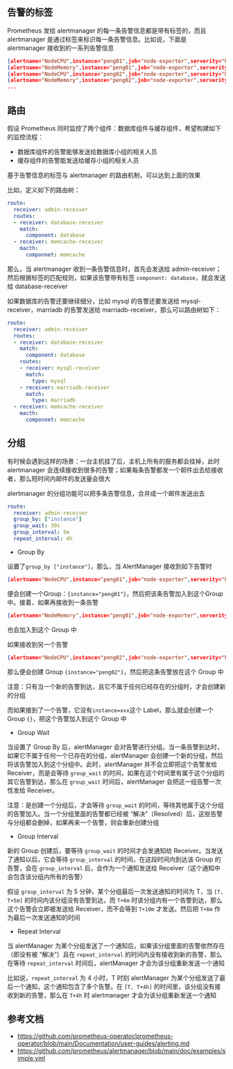 ## 告警的标签

Prometheus 发给 alertmanager 的每一条告警信息都是带有标签的，而且 alertmanager 是通过标签来标识每一条告警信息。比如说，下面是 alertmanager 接收到的一系列告警信息

```json
{alertname="NodeCPU",instance="peng01",job="node-exporter",serverity="high",...}  time, annotation
{alertname="NodeMemory",instance="peng01",job="node-exporter",serverity="high",...}  time, annotation
{alertname="NodeCPU",instance="peng02",job="node-exporter",serverity="high",...}  time, annotation 
{alertname="NodeMemory",instance="peng02",job="node-exporter",serverity="high",...}  time, annotation
...
```

## 路由

假设 Prometheus 同时监控了两个组件：数据库组件与缓存组件，希望构建如下的监控流程：

- 数据库组件的告警能够发送给数据库小组的相关人员
- 缓存组件的告警能发送给缓存小组的相关人员

基于告警信息的标签与 alertmanager 的路由机制，可以达到上面的效果

比如，定义如下的路由树：

```yaml
route:
  receiver: admin-receiver
  routes:
  - receiver: database-receiver
    match: 
      component: database    
  - receiver: memcache-receiver
    macth: 
      componnet: memcache
```

那么，当 alertmanager 收到一条告警信息时，首先会发送给 admin-receiver；然后根据标签的匹配规则，如果该告警带有标签 `component: database`，就会发送给 database-receiver

如果数据库的告警还要继续细分，比如 mysql 的告警还要发送给 mysql-receiver，marriadb 的告警发送给 marriadb-receiver，那么可以路由树如下：

```yaml
route:
  receiver: admin-receiver
  routes:
  - receiver: database-receiver
    match: 
      component: database
    routes:
    - receiver: mysql-receiver
      match:
        type: mysql
    - receiver: marriadb-receiver
      match:
        type: marriadb   
  - receiver: memcache-receiver
    macth: 
      componnet: memcache
```

## 分组

有时候会遇到这样的场景：一台主机挂了后，主机上所有的服务都会挂掉，此时 alertmanager 会连续接收到很多的告警；如果每条告警都发一个邮件出去给接收者，那么短时间内邮件的发送量会很大

alertmanager 的分组功能可以把多条告警信息，合并成一个邮件发送出去

```yaml
route:
  receiver: admin-receiver
  group_by: ["instance"]
  group_wait: 30s
  group_interval: 5m
  repeat_interval: 4h
```

- Group By

设置了`group_by ["instance"]`，那么，当 AlertManager 接收到如下告警时

```json
{alertname="NodeCPU",instance="peng01",job="node-exporter",serverity="high",...}  time, annotation
```

便会创建一个Group：`{instance="peng01"}`，然后把该条告警加入到这个Group中。接着，如果再接收到一条告警

```json
{alertname="NodeMemory",instance="peng01",job="node-exporter",serverity="high",...} time, annotation
```

也会加入到这个 Group 中

如果接收到另一个告警

```json
{alertname="NodeCPU",instance="peng02",job="node-exporter",serverity="high",...}  time, annotation
```

那么便会创建 Group `{instance="peng02"}`，然后把这条告警放在这个 Group 中

注意：只有当一个新的告警到达，且它不属于任何已经存在的分组时，才会创建新的分组

而如果接到了一个告警，它没有`instance=xxx`这个 Label，那么就会创建一个 Group `{}`，把这个告警加入到这个 Group 中

- Group Wait

当设置了 Group By 后，alertManager 会对告警进行分组。当一条告警到达时，如果它不属于任何一个已存在的分组，alertManager 会创建一个新的分组，然后将该告警加入到这个分组中。此时，alertManager 并不会立即把这个告警发给 Receiver，而是会等待 `group_wait` 的时间，如果在这个时间里有属于这个分组的其它告警到达，那么在 `group_wait` 时间后，alertManager 会把这一组告警一次性发给 Receiver。

注意：是创建一个分组后，才会等待 `group_wait` 的时间，等待其他属于这个分组的告警加入。当一个分组里面的告警都已经被 “解决”（Resolved）后，这些告警与分组都会删掉，如果再来一个告警，则会重新创建分组

- Group Interval

新的 Group 创建后，要等待 `group_wait` 的时间才会发通知给 Receiver。当发送了通知以后，它会等待 `group_interval` 的时间，在这段时间内到达该 Group 的告警，会在 `group_interval` 后，会作为一个通知发送给 Receiver（这个通知中会包含该分组内所有的告警）

假设 `group_interval` 为 5 分钟，某个分组最后一次发送通知的时间为 T，当 `[T, T+5m]` 的时间内该分组没有告警到达，而 `T+6m` 时该分组内有一个告警到达，那么这个告警会立即被发送给 Receiver，而不会等到 `T+10m` 才发送。然后把 `T+6m` 作为最后一次发送通知的时间

- Repeat Interval

当 alertManager 为某个分组发送了一个通知后，如果该分组里面的告警依然存在（即没有被 “解决”）且在 `repeat_interval` 的时间内没有接收到新的告警，那么在等待 `repeat_interval` 时间后，alertManager 才会为该分组重新发送一个通知

比如说，`repeat_interval` 为 4 小时，T 时刻 alertManager 为某个分组发送了最后一个通知，这个通知包含了多个告警。在 `[T, T+4h]` 的时间里，该分组没有接收到新的告警，那么在 `T+4h` 时 alertmanager 才会为该分组重新发送一个通知

## 参考文档

- <https://github.com/prometheus-operator/prometheus-operator/blob/main/Documentation/user-guides/alerting.md>
- <https://github.com/prometheus/alertmanager/blob/main/doc/examples/simple.yml>
